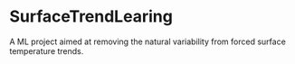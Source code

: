 # SurfaceTrendLearing
A ML project aimed at removing the natural variability from forced surface temperature trends.
